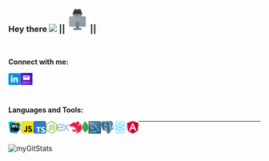 ### Hey there <img src="https://media.giphy.com/media/hvRJCLFzcasrR4ia7z/giphy.gif" width="25px"> ||<img src="https://raw.githubusercontent.com/LLpanov/LLpanov/main/icons/personal.png" width="50px">||
<br/>  

**Connect with me:**

<a href="https://www.linkedin.com/in/leonid-panov-a814aa23b/">
  <img align="left" alt="LinkedIn" width="24px" src="https://github.com/LLpanov/LLpanov/blob/main/icons/linkedin.png" />

</a>
<a href="https://mailto:leonardopanov@yahoo.com/">
  <img align="left" alt="Yahoo" width="24px" src="https://raw.githubusercontent.com/LLpanov/LLpanov/main/icons/yahoo.png" />
</a>


<br/>
<br/>
<br/>

**Languages and Tools:**


<img align="left" height="25" title="WebStorm"  src="https://raw.githubusercontent.com/LLpanov/LLpanov/main/icons/WebStorm.png"/>
<img align="left" height="25" title="JavaScript" src="https://raw.githubusercontent.com/LLpanov/LLpanov/main/icons/JavaScript.png"/>
<img align="left" height="25" title="TypeScript" src="https://raw.githubusercontent.com/LLpanov/LLpanov/main/icons/TypeScript.png"/>
<img align="left" height="25" title="NodeJs" src="https://raw.githubusercontent.com/LLpanov/LLpanov/main/icons/nodeJs.png"/>
<img align="left" height="25" title="expressJS" src="https://raw.githubusercontent.com/LLpanov/LLpanov/main/icons/icons8-express-js-480.png"/>
<img align="left" height="25" title="NestJS" src="https://raw.githubusercontent.com/LLpanov/LLpanov/main/icons/nestjs.png"/>
<img align="left" height="25" title="MongoDB" src="https://github.com/LLpanov/LLpanov/blob/main/icons/MongoDB.png"/>
<img align="left" height="25" title="MySQL"  src="https://raw.githubusercontent.com/LLpanov/LLpanov/main/icons/MySQL.png"/>
<img align="left" height="25" title="PostgreSQL"  src="https://raw.githubusercontent.com/LLpanov/LLpanov/main/icons/postgreess.png"/>
<img align="left" height="25" title="React"  src="https://raw.githubusercontent.com/LLpanov/LLpanov/main/icons/React.png"/>
<img align="left" height="25" title="Angular"  src="https://raw.githubusercontent.com/LLpanov/LLpanov/main/icons/Angular.png"/>
<hr/>
<br/>  

<p> <img src="https://github-readme-stats.vercel.app/api?username=LLpanov&show_icons=true" alt="myGitStats" />
